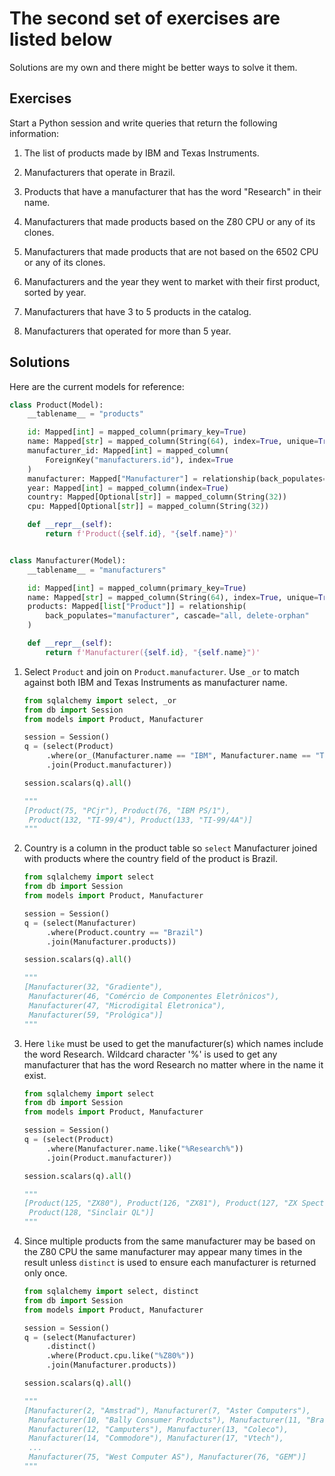 # The second set of exercises are listed below

Solutions are my own and there might be better ways to solve it them.

## Exercises

Start a Python session and write queries that return the following information:

1. The list of products made by IBM and Texas Instruments.

2. Manufacturers that operate in Brazil.

3. Products that have a manufacturer that has the word "Research" in their name.

4. Manufacturers that made products based on the Z80 CPU or any of its clones.

5. Manufacturers that made products that are not based on the 6502 CPU or any
   of its clones.

6. Manufacturers and the year they went to market with their first product,
   sorted by year.

7. Manufacturers that have 3 to 5 products in the catalog.

8. Manufacturers that operated for more than 5 year.

## Solutions

Here are the current models for reference:

```python
class Product(Model):
    __tablename__ = "products"

    id: Mapped[int] = mapped_column(primary_key=True)  
    name: Mapped[str] = mapped_column(String(64), index=True, unique=True)
    manufacturer_id: Mapped[int] = mapped_column(
        ForeignKey("manufacturers.id"), index=True
    )
    manufacturer: Mapped["Manufacturer"] = relationship(back_populates="products")
    year: Mapped[int] = mapped_column(index=True)
    country: Mapped[Optional[str]] = mapped_column(String(32))
    cpu: Mapped[Optional[str]] = mapped_column(String(32))

    def __repr__(self):
        return f'Product({self.id}, "{self.name}")'


class Manufacturer(Model):
    __tablename__ = "manufacturers"

    id: Mapped[int] = mapped_column(primary_key=True)
    name: Mapped[str] = mapped_column(String(64), index=True, unique=True)
    products: Mapped[list["Product"]] = relationship(
        back_populates="manufacturer", cascade="all, delete-orphan"
    )

    def __repr__(self):
        return f'Manufacturer({self.id}, "{self.name}")'
```

1. Select `Product` and join on `Product.manufacturer`. Use `_or` to match against
   both IBM and Texas Instruments as manufacturer name.

    ```python
    from sqlalchemy import select, _or
    from db import Session
    from models import Product, Manufacturer

    session = Session()
    q = (select(Product)
         .where(or_(Manufacturer.name == "IBM", Manufacturer.name == "Texas Instruments"))
         .join(Product.manufacturer))

    session.scalars(q).all()

    """
    [Product(75, "PCjr"), Product(76, "IBM PS/1"),
     Product(132, "TI-99/4"), Product(133, "TI-99/4A")]
    """
    ```

2. Country is a column in the product table so `select` Manufacturer joined with
   products where the country field of the product is Brazil.

   ```python
   from sqlalchemy import select
   from db import Session
   from models import Product, Manufacturer

   session = Session()
   q = (select(Manufacturer)
        .where(Product.country == "Brazil")
        .join(Manufacturer.products))

   session.scalars(q).all()

   """
   [Manufacturer(32, "Gradiente"),
    Manufacturer(46, "Comércio de Componentes Eletrônicos"),
    Manufacturer(47, "Microdigital Eletronica"),
    Manufacturer(59, "Prológica")]
   """
   ```

3. Here `like` must be used to get the manufacturer(s) which names include the
   word Research. Wildcard character '%' is used to get any manufacturer that
   has the word Research no matter where in the name it exist.

   ```python
   from sqlalchemy import select
   from db import Session
   from models import Product, Manufacturer

   session = Session()
   q = (select(Product)
        .where(Manufacturer.name.like("%Research%"))
        .join(Product.manufacturer))

   session.scalars(q).all()

   """
   [Product(125, "ZX80"), Product(126, "ZX81"), Product(127, "ZX Spectrum"),
    Product(128, "Sinclair QL")]
   """
   ```

4. Since multiple products from the same manufacturer may be based on the Z80
   CPU the same manufacturer may appear many times in the result unless `distinct`
   is used to ensure each manufacturer is returned only once.

   ```python
   from sqlalchemy import select, distinct
   from db import Session
   from models import Product, Manufacturer

   session = Session()
   q = (select(Manufacturer)
        .distinct()
        .where(Product.cpu.like("%Z80%"))
        .join(Manufacturer.products))

   session.scalars(q).all()

   """
   [Manufacturer(2, "Amstrad"), Manufacturer(7, "Aster Computers"),
    Manufacturer(10, "Bally Consumer Products"), Manufacturer(11, "Brasov Computer"),
    Manufacturer(12, "Camputers"), Manufacturer(13, "Coleco"),
    Manufacturer(14, "Commodore"), Manufacturer(17, "Vtech"),
    ...
    Manufacturer(75, "West Computer AS"), Manufacturer(76, "GEM")]
   """
   ```
